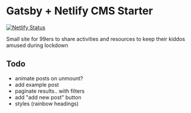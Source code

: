 # Gatsby + Netlify CMS Starter

[![Netlify Status](https://api.netlify.com/api/v1/badges/453999c1-a637-4c32-b841-4294c3135ded/deploy-status)](https://app.netlify.com/sites/99kiddosclub/deploys)

Small site for 99ers to share activities and resources to keep their kiddos amused during lockdown

## Todo

- animate posts on unmount?
- add example post
- paginate results.. with filters
- add "add new post" button
- styles (rainbow headings)
